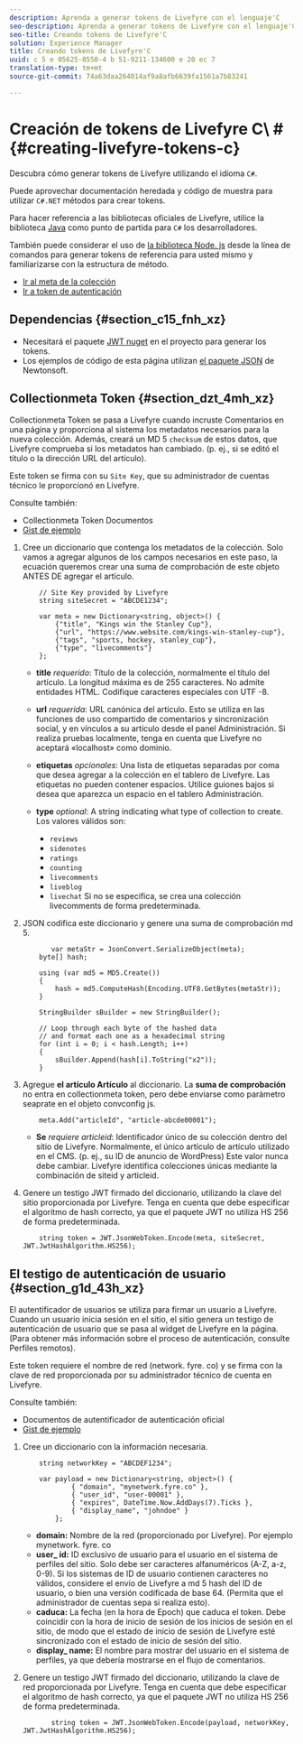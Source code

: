 ```yaml
---
description: Aprenda a generar tokens de Livefyre con el lenguaje'C
seo-description: Aprenda a generar tokens de Livefyre con el lenguaje'C
seo-title: Creando tokens de Livefyre'C
solution: Experience Manager
title: Creando tokens de Livefyre'C
uuid: c 5 e 05625-8550-4 b 51-9211-134600 e 20 ec 7
translation-type: tm+mt
source-git-commit: 74a63daa264014af9a8afb6639fa1561a7b83241

---
```



# Creación de tokens de Livefyre C\ # {#creating-livefyre-tokens-c}

Descubra cómo generar tokens de Livefyre utilizando el idioma ``C#``.

Puede aprovechar documentación heredada y código de muestra para utilizar `C#.NET` métodos para crear tokens.

Para hacer referencia a las bibliotecas oficiales de Livefyre, utilice la biblioteca [Java](https://github.com/Livefyre/livefyre-java-utils) como punto de partida para `C#` los desarrolladores.

También puede considerar el uso de [la biblioteca Node. js](https://github.com/Livefyre/livefyre-nodejs-utils) desde la línea de comandos para generar tokens de referencia para usted mismo y familiarizarse con la estructura de método.

* [Ir al meta de la colección](https://gist.github.com/gibron/56cb9c7060bf4816c4c5#the-collectionMeta-token)
* [Ir a token de autenticación](https://gist.github.com/gibron/56cb9c7060bf4816c4c5#the-auth-token)

## Dependencias {#section_c15_fnh_xz}

* Necesitará el paquete [JWT nuget](https://www.nuget.org/packages/JWT) en el proyecto para generar los tokens.
* Los ejemplos de código de esta página utilizan [el paquete JSON](https://www.nuget.org/packages/newtonsoft.json/) de Newtonsoft.

## Collectionmeta Token {#section_dzt_4mh_xz}

Collectionmeta Token se pasa a Livefyre cuando incruste Comentarios en una página y proporciona al sistema los metadatos necesarios para la nueva colección. Además, creará un MD 5 `checksum` de estos datos, que Livefyre comprueba si los metadatos han cambiado. (p. ej., si se editó el título o la dirección URL del artículo).

Este token se firma con su `Site Key`, que su administrador de cuentas técnico le proporcionó en Livefyre.

Consulte también:

* Collectionmeta Token Documentos
* [Gist de ejemplo](https://gist.github.com/pcolombo/dbbea020618c521a2bd5)

1. Cree un diccionario que contenga los metadatos de la colección. Solo vamos a agregar algunos de los campos necesarios en este paso, la ecuación queremos crear una suma de comprobación de este objeto ANTES DE agregar el artículo.

   ```
       // Site Key provided by Livefyre 
       string siteSecret = "ABCDE1234"; 
   
       var meta = new Dictionary<string, object>() { 
           {"title", "Kings win the Stanley Cup"}, 
           {"url", "https://www.website.com/kings-win-stanley-cup"}, 
           {"tags", "sports, hockey, stanley_cup"}, 
           {"type", "livecomments"} 
       };
   ```

   * **title** *requerido*: Título de la colección, normalmente el título del artículo. La longitud máxima es de 255 caracteres. No admite entidades HTML. Codifique caracteres especiales con UTF -8.
   * **url** *requerida*: URL canónica del artículo. Esto se utiliza en las funciones de uso compartido de comentarios y sincronización social, y en vínculos a su artículo desde el panel Administración. Si realiza pruebas localmente, tenga en cuenta que Livefyre no aceptará «localhost» como dominio.
   * **etiquetas** *opcionales*: Una lista de etiquetas separadas por coma que desea agregar a la colección en el tablero de Livefyre. Las etiquetas no pueden contener espacios. Utilice guiones bajos si desea que aparezca un espacio en el tablero Administración.
   * **type** *optional*:  A string indicating what type of collection to create. Los valores válidos son:

      * `reviews`
      * `sidenotes`
      * `ratings`
      * `counting`
      * `livecomments`
      * `liveblog`
      * `livechat`
      Si no se especifica, se crea una colección livecomments de forma predeterminada.


1. JSON codifica este diccionario y genere una suma de comprobación md 5.

   ```
          var metaStr = JsonConvert.SerializeObject(meta); 
       byte[] hash; 
   
       using (var md5 = MD5.Create()) 
       { 
           hash = md5.ComputeHash(Encoding.UTF8.GetBytes(metaStr)); 
       } 
   
       StringBuilder sBuilder = new StringBuilder(); 
   
       // Loop through each byte of the hashed data  
       // and format each one as a hexadecimal string  
       for (int i = 0; i < hash.Length; i++) 
       { 
           sBuilder.Append(hash[i].ToString("x2")); 
       } 
   ```

1. Agregue **el artículo Artículo** al diccionario. La **suma de comprobación** no entra en collectionmeta token, pero debe enviarse como parámetro seaprate en el objeto convconfig js.

   ```
       meta.Add("articleId", "article-abcde00001"); 
   ```

   * **Se** *requiere articleid*: Identificador único de su colección dentro del sitio de Livefyre. Normalmente, el único artículo de artículo utilizado en el CMS. (p. ej., su ID de anuncio de WordPress) Este valor nunca debe cambiar. Livefyre identifica colecciones únicas mediante la combinación de siteid y articleid.

1. Genere un testigo JWT firmado del diccionario, utilizando la clave del sitio proporcionada por Livefyre. Tenga en cuenta que debe especificar el algoritmo de hash correcto, ya que el paquete JWT no utiliza HS 256 de forma predeterminada.

   ```
       string token = JWT.JsonWebToken.Encode(meta, siteSecret, JWT.JwtHashAlgorithm.HS256);
   ```

## El testigo de autenticación de usuario {#section_g1d_43h_xz}

El autentificador de usuarios se utiliza para firmar un usuario a Livefyre. Cuando un usuario inicia sesión en el sitio, el sitio genera un testigo de autenticación de usuario que se pasa al widget de Livefyre en la página. (Para obtener más información sobre el proceso de autenticación, consulte Perfiles remotos).

Este token requiere el nombre de red (network. fyre. co) y se firma con la clave de red proporcionada por su administrador técnico de cuenta en Livefyre.

Consulte también:

* Documentos de autentificador de autenticación oficial
* [Gist de ejemplo](https://gist.github.com/pcolombo/7d7403172c28734c87e2)

1. Cree un diccionario con la información necesaria.

   ```
       string networkKey = "ABCDEF1234"; 
   
       var payload = new Dictionary<string, object>() {  
               { "domain", "mynetwork.fyre.co" }, 
               { "user_id", "user-00001" }, 
               { "expires", DateTime.Now.AddDays(7).Ticks }, 
               { "display_name", "johndoe" } 
           }; 
   ```

   * **domain:** Nombre de la red (proporcionado por Livefyre). Por ejemplo mynetwork. fyre. co
   * **user_ id:** ID exclusivo de usuario para el usuario en el sistema de perfiles del sitio. Solo debe ser caracteres alfanuméricos (A-Z, a-z, 0-9). Si los sistemas de ID de usuario contienen caracteres no válidos, considere el envío de Livefyre a md 5 hash del ID de usuario, o bien una versión codificada de base 64. (Permita que el administrador de cuentas sepa si realiza esto).
   * **caduca:** La fecha (en la hora de Epoch) que caduca el token. Debe coincidir con la hora de inicio de sesión de los inicios de sesión en el sitio, de modo que el estado de inicio de sesión de Livefyre esté sincronizado con el estado de inicio de sesión del sitio.
   * **display_ name:** El nombre para mostrar del usuario en el sistema de perfiles, ya que debería mostrarse en el flujo de comentarios.

1. Genere un testigo JWT firmado del diccionario, utilizando la clave de red proporcionada por Livefyre. Tenga en cuenta que debe especificar el algoritmo de hash correcto, ya que el paquete JWT no utiliza HS 256 de forma predeterminada.

   ```
          string token = JWT.JsonWebToken.Encode(payload, networkKey, JWT.JwtHashAlgorithm.HS256);
   ```
